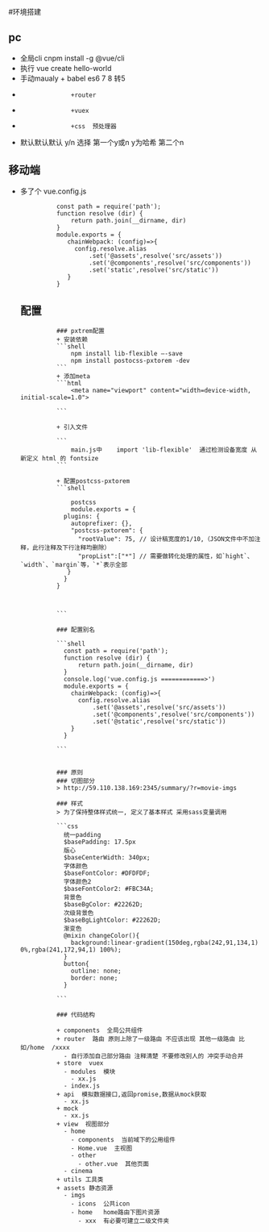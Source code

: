 #环境搭建  

## pc   

+ 全局cli    cnpm install -g @vue/cli
+ 执行       vue create hello-world 
+ 手动maualy        + babel   es6 7 8 转5
+                   +router 
+                   +vuex
+                   +css  预处理器
+ 默认默认默认
y/n  选择    第一个y或n y为哈希  第二个n


## 移动端
 
+ 多了个    vue.config.js

				const path = require('path');
				function resolve (dir) {
				    return path.join(__dirname, dir)
				}
				module.exports = {
				   chainWebpack: (config)=>{
				     config.resolve.alias
				         .set('@assets',resolve('src/assets'))
				         .set('@components',resolve('src/components'))
				         .set('static',resolve('src/static'))
				   }
				}


   ## 配置
				### pxtrem配置
				+ 安装依赖
				```shell
				    npm install lib-flexible –-save
				    npm install postocss-pxtorem -dev
				```
				+ 添加meta
				```html
				    <meta name="viewport" content="width=device-width, initial-scale=1.0">
				
				```
				
				+ 引入文件
				
				```
				    main.js中    import 'lib-flexible'  通过检测设备宽度 从新定义 html 的 fontsize 
				```
				
				+ 配置postcss-pxtorem
				```shell
				   
				    postcss
				    module.exports = {
				  plugins: {
				    autoprefixer: {},
				    "postcss-pxtorem": {
				      "rootValue": 75, // 设计稿宽度的1/10,（JSON文件中不加注释，此行注释及下行注释均删除）
				      "propList":["*"] // 需要做转化处理的属性，如`hight`、`width`、`margin`等，`*`表示全部
				   }
				  }
				}
				
				
				
				```
				
				### 配置别名
				
				```shell
				  const path = require('path');
				  function resolve (dir) {
				      return path.join(__dirname, dir)
				  }
				  console.log('vue.config.js ============>')
				  module.exports = {
				    chainWebpack: (config)=>{
				      config.resolve.alias
				          .set('@assets',resolve('src/assets'))
				          .set('@components',resolve('src/components'))
				          .set('@static',resolve('src/static'))
				    }
				  }
				
				```
				
				
				### 原则
				### 切图部分
				> http://59.110.138.169:2345/summary/?r=movie-imgs
				
				### 样式
				> 为了保持整体样式统一, 定义了基本样式 采用sass变量调用
				
				```css
				  统一padding
				  $basePadding: 17.5px
				  版心
				  $baseCenterWidth: 340px;
				  字体颜色 
				  $baseFontColor: #DFDFDF;
				  字体颜色2
				  $baseFontColor2: #FBC34A;
				  背景色
				  $baseBgColor: #22262D;
				  次级背景色
				  $baseBgLightColor: #22262D;
				  渐变色 
				  @mixin changeColor(){
				    background:linear-gradient(150deg,rgba(242,91,134,1) 0%,rgba(241,172,94,1) 100%);
				  }
				  button{
				    outline: none;
				    border: none;
				  }
				
				```
				
				### 代码结构
				
				+ components  全局公共组件
				+ router  路由 原则上除了一级路由 不应该出现 其他一级路由 比如/home  /xxxx
				  - 自行添加自己部分路由 注释清楚 不要修改别人的 冲突手动合并
				+ store  vuex
				  - modules  模块
				    - xx.js
				  - index.js 
				+ api  模拟数据接口,返回promise,数据从mock获取
				  - xx.js
				+ mock
				  - xx.js
				+ view  视图部分
				  - home
				    - components  当前域下的公用组件
				    - Home.vue  主视图
				    - other
				      - other.vue  其他页面
				  - cinema 
				+ utils 工具类
				+ assets 静态资源
				  - imgs
				    - icons  公共icon
				    - home   home路由下图片资源
				      - xxx  有必要可建立二级文件夹




